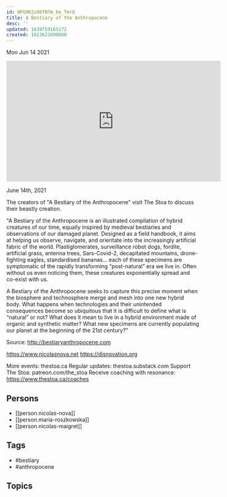 ```yaml
---
id: WPG9K2zO6fN7W_be_TmrQ
title: A Bestiary of the Anthropocene
desc: ''
updated: 1639759165172
created: 1623621600000
---
```





Mon Jun 14 2021

<iframe width="560" height="315" src="https://www.youtube.com/embed/bxNZhQmX9gw" title="A Bestiary of the Anthropocene w/ Nicolas Nova, Maria Roszkowska, and Nicolas Maigret" frameborder="0" allow="accelerometer; autoplay; clipboard-write; encrypted-media; gyroscope; picture-in-picture" allowfullscreen ></iframe>

June 14th, 2021

The creators of "A Bestiary of the Anthropocene" visit The Stoa to discuss their beastly creation. 

"A Bestiary of the Anthropocene is an illustrated compilation of hybrid creatures of our time, equally inspired by medieval bestiaries and observations of our damaged planet. Designed as a field handbook, it aims at helping us observe, navigate, and orientate into the increasingly artificial fabric of the world. Plastiglomerates, surveillance robot dogs, fordite, artificial grass, antenna trees, Sars-Covid-2, decapitated mountains, drone-fighting eagles, standardised bananas… each of these specimens are symptomatic of the rapidly transforming “post-natural” era we live in. Often without us even noticing them, these creatures exponentially spread and co-exist with us.

A Bestiary of the Anthropocene seeks to capture this precise moment when the biosphere and technosphere merge and mesh into one new hybrid body. What happens when technologies and their unintended consequences become so ubiquitous that it is difficult to define what is “natural” or not? What does it mean to live in a hybrid environment made of organic and synthetic matter? What new specimens are currently populating our planet at the beginning of the 21st century?"

Source: http://bestiaryanthropocene.com

https://www.nicolasnova.net
https://disnovation.org

More events: thestoa.ca
Regular updates: thestoa.substack.com
Support The Stoa: patreon.com/the_stoa
Receive coaching with resonance: https://www.thestoa.ca/coaches

## Persons

- [[person.nicolas-nova]]
- [[person.maria-roszkowska]]
- [[person.nicolas-maigret]]

## Tags

- #bestiary
- #anthropocene

## Topics



